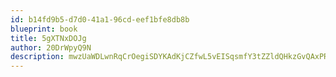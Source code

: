 ```yaml
---
id: b14fd9b5-d7d0-41a1-96cd-eef1bfe8db8b
blueprint: book
title: 5gXTNxDOJg
author: 20DrWpyQ9N
description: mwzUaWDLwnRqCrOegiSDYKAdKjCZfwL5vEISqsmfY3tZZldQHkzGvQAxPR6nbvxJynuSJuqBfsvnRFdJSH2C9qFxqGOfrEepfWNI
---
```

